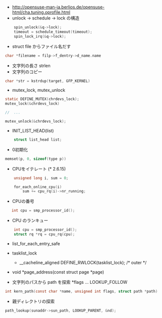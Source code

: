  * http://opensuse-man-ja.berlios.de/opensuse-html/cha.tuning.oprofile.html
 * unlock -> schedule -> lock の構造
```c
	spin_unlock(&q->lock);
	timeout = schedule_timeout(timeout);
	spin_lock_irq(&q->lock);
```

 * struct file からファイル名だす
```c
char *filename = filp->f_dentry->d_name.name
```

 * 文字列の長さ strlen
 * 文字列のコピー
``` c
char *str = kstrdup(target, GFP_KERNEL)
```

 * mutex_lock, mutex_unlock
```c
static DEFINE_MUTEX(chrdevs_lock);
mutex_lock(&chrdevs_lock)

//  ...

mutex_unlock(&chrdevs_lock);
```

 * INIT_LIST_HEAD(list)
```c
	struct list_head list;
```

 * 0初期化
```c
memset(p, 0, sizeof(type p))
```

 * CPUをイテレート (* 2.6.15)
```c
	unsigned long i, sum = 0;

 	for_each_online_cpu(i)
		sum += cpu_rq(i)->nr_running;
```        

 * CPUの番号
```c
   int cpu = smp_processor_id();
```
 * CPU のランキュー
``` c
    int cpu = smp_processor_id();
    struct rq *rq = cpu_rq(cpu);
```

 * list_for_each_entry_safe
 * tasklist_lock
   * __cacheline_aligned DEFINE_RWLOCK(tasklist_lock);  /* outer */
 * void *page_address(const struct page *page)


 * 文字列のパスから path を探索
   *flags … LOOKUP_FOLLOW
```c   
int kern_path(const char *name, unsigned int flags, struct path *path)
```

 * 親ディレクトリの探索
```c
path_lookup(sunaddr->sun_path, LOOKUP_PARENT, &nd);
```
 
